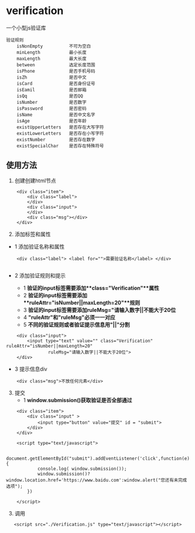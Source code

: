 # verification
 一个小型js验证库
```
验证规则
    isNonEmpty          不可为空白
    minLength           最小长度
    maxLength           最大长度
    between             选定长度范围
    isPhone             是否手机号码
    isZh                是否中文
    isCard              是否身份证号
    isEamil             是否邮箱
    isQq                是否QQ
    isNumber            是否数字
    isPassword          是否密码
    isName              是否中文名字
    isAge               是否年龄
    existUpperLetters   是否存在大写字符
    existLowerLetters   是否存在小写字符
    existNumber         是否存在数字
    existSpecialChar    是否存在特殊符号
```
## 使用方法
1.  创建创建html节点
```
    <div class="item">
        <div class="label">
        </div>
        <div class="input">
        </div>
        <div class="msg"></div>
    </div>
```
2.  添加标签和属性
- 1 添加验证名称和属性
```
    <div class="label"> <label for="">需要验证名称</label> </div>
    
```
- 2 添加验证规则和提示

   * 1 __验证的input标签需要添加**class="Verification"**属性__
   * 2 __验证的input标签需要添加**ruleAttr="isNumber||maxLength=20"**规则__
   * 3 __验证的input标签需要添加**ruleMsg="请输入数字||不能大于20位**__
   * 4 __"ruleAttr"和"ruleMsg"必须一一对应__
   * 5 __不同的验证规则或者验证提示信息用"||"分割__

```
    <div class="input">
        <input type="text" value="" class="Verification" ruleAttr="isNumber||maxLength=20"
                ruleMsg="请输入数字||不能大于20位">
    </div>
```
- 3 提示信息div
```
    <div class="msg">不放任何元素</div>
```
3.  提交
    * 1 __window.submission()获取验证是否全部通过__
```
    <div class="item">
        <div class="input" >
            <input type="button" value="提交" id = "submit">
        </div>
    </div> 
    
    <script type="text/javascript">

        document.getElementById("submit").addEventListener('click',function(e){
            console.log( window.submission());
            window.submission()?window.location.href='https://www.baidu.com':window.alert("您还有未完成选项");
        })

    </script>

```
3.  调用
```
   <script src="./Verification.js" type="text/javascript"></script>
```
